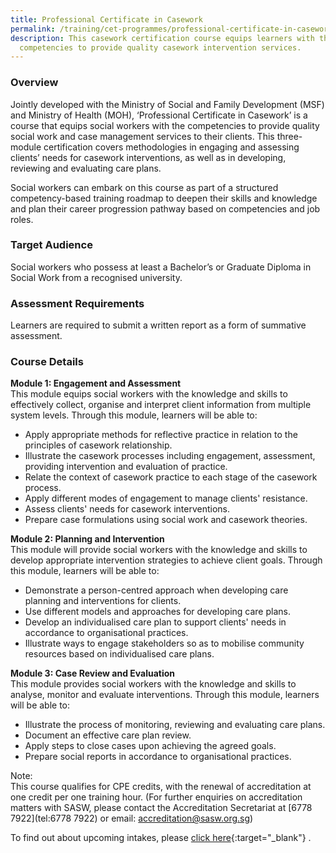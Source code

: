 ```yaml
---
title: Professional Certificate in Casework
permalink: /training/cet-programmes/professional-certificate-in-casework/
description: This casework certification course equips learners with the
  competencies to provide quality casework intervention services.
---
```

### **Overview**

Jointly developed with the Ministry of Social and Family Development (MSF) and Ministry of Health (MOH), ‘Professional Certificate in Casework’ is a course that equips social workers with the competencies to provide quality social work and case management services to their clients. This three-module certification covers methodologies in engaging and assessing clients’ needs for casework interventions, as well as in developing, reviewing and evaluating care plans.
 
Social workers can embark on this course as part of a structured competency-based training roadmap to deepen their skills and knowledge and plan their career progression pathway based on competencies and job roles.  

### **Target Audience**

Social workers who possess at least a Bachelor’s or Graduate Diploma in Social Work from a recognised university.

### **Assessment Requirements**

Learners are required to submit a written report as a form of summative assessment.

### **Course Details**

**Module 1: Engagement and Assessment**  
This module equips social workers with the knowledge and skills to effectively collect, organise and interpret client information from multiple system levels. Through this module, learners will be able to:

-   Apply appropriate methods for reflective practice in relation to the principles of casework relationship.
-   Illustrate the casework processes including engagement, assessment, providing intervention and evaluation of practice.
-   Relate the context of casework practice to each stage of the casework process.
-   Apply different modes of engagement to manage clients' resistance.
-   Assess clients' needs for casework interventions.
-   Prepare case formulations using social work and casework theories.

**Module 2: Planning and Intervention**  
This module will provide social workers with the knowledge and skills to develop appropriate intervention strategies to achieve client goals. Through this module, learners will be able to:

-   Demonstrate a person-centred approach when developing care planning and interventions for clients.
-   Use different models and approaches for developing care plans.
-   Develop an individualised care plan to support clients' needs in accordance to organisational practices.
-   Illustrate ways to engage stakeholders so as to mobilise community resources based on individualised care plans.

**Module 3: Case Review and Evaluation**  
This module provides social workers with the knowledge and skills to analyse, monitor and evaluate interventions. Through this module, learners will be able to:

-   Illustrate the process of monitoring, reviewing and evaluating care plans.
-   Document an effective care plan review.
-   Apply steps to close cases upon achieving the agreed goals.
-   Prepare social reports in accordance to organisational practices.

Note:  
This course qualifies for CPE credits, with the renewal of accreditation at one credit per one training hour. (For further enquiries on accreditation matters with SASW, please contact the Accreditation Secretariat at [6778 7922](tel:6778 7922) or email: [accreditation@sasw.org.sg](mailto:accreditation@sasw.org.sg))
  
To find out about upcoming intakes, please  [click here](https://iltms.ssi.gov.sg/registration#/Course){:target="_blank"}   .